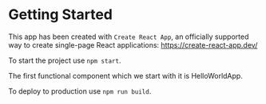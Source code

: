 # Getting Started
This app has been created with `Create React App`, an officially supported way to create single-page React applications: https://create-react-app.dev/

To start the project use `npm start`.

The first functional component which we start with it is HelloWorldApp.

To deploy to production use `npm run build`.

